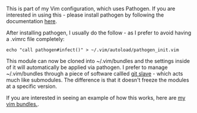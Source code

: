 This is part of my Vim configuration, which uses Pathogen. If you
are interested in using this - please install pathogen by following
the documentation [here](https://github.com/tpope/vim-pathogen).

After installing pathogen, I usually do the follow - as I prefer to
avoid having a .vimrc file completely:

    echo "call pathogen#infect()" > ~/.vim/autoload/pathogen_init.vim

This module can now be cloned into ~/.vim/bundles and the settings
inside of it will automatically be applied via pathogen. I prefer
to manage ~/.vim/bundles through a piece of software callled
[git slave](http://gitslave.sourceforge.net/) - which acts much
like submodules. The difference is that it doesn't freeze the
modules at a specific version.

If you are interested in seeing an example of how this works, here
are [my vim bundles.](https://github.com/monokrome/vim-bundles).

